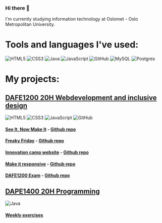 ### Hi there 👋
I'm currently studying information technology at Oslomet - Oslo Metropolitan University.

# Tools and languages I've used:
<div><img alt="HTML5" src="https://img.shields.io/badge/html5%20-%23E34F26.svg?&style=for-the-badge&logo=html5&logoColor=white"/>
<img alt="CSS3" src="https://img.shields.io/badge/css3%20-%231572B6.svg?&style=for-the-badge&logo=css3&logoColor=white"/>
<img alt="Java" src="https://img.shields.io/badge/java-%23ED8B00.svg?&style=for-the-badge&logo=java&logoColor=white"/>
<img alt="JavaScript" src="https://img.shields.io/badge/javascript%20-%23323330.svg?&style=for-the-badge&logo=javascript&logoColor=%23F7DF1E"/>
<img alt="GitHub" src="https://img.shields.io/badge/github%20-%23121011.svg?&style=for-the-badge&logo=github&logoColor=white"/>
<img alt="MySQL" src="https://img.shields.io/badge/mysql-%2300f.svg?&style=for-the-badge&logo=mysql&logoColor=white"/>
<img alt="Postgres" src ="https://img.shields.io/badge/postgres-%23316192.svg?&style=for-the-badge&logo=postgresql&logoColor=white"/></div>

# My projects:
## [DAFE1200 20H Webdevelopment and inclusive design](https://student.oslomet.no/en/studier/-/studieinfo/emne/DAFE1200/2020/H%C3%98ST)
<div><img alt="HTML5" src="https://img.shields.io/badge/html5%20-%23E34F26.svg?&style=for-the-badge&logo=html5&logoColor=white"/>
<img alt="CSS3" src="https://img.shields.io/badge/css3%20-%231572B6.svg?&style=for-the-badge&logo=css3&logoColor=white"/>
<img alt="JavaScript" src="https://img.shields.io/badge/javascript%20-%23323330.svg?&style=for-the-badge&logo=javascript&logoColor=%23F7DF1E"/>
<img alt="GitHub" src="https://img.shields.io/badge/github%20-%23121011.svg?&style=for-the-badge&logo=github&logoColor=white"/></div>

#### [See It, Now Make It](https://krissmed.github.io/See-it-Correct-it-Now-Make-it/) - [Github repo](https://github.com/krissmed/See-it-Correct-it-Now-Make-it)<br>
#### [Freaky Friday](https://krissmed.github.io/Freaky-Friday/) - [Github repo](https://krissmed.github.io/Freaky-Friday/)<br>
#### [Innovation camp website](https://krissmed.github.io/Innovation-camp-website/) - [Github repo](https://krissmed.github.io/Innovation-camp-website/)<br>
#### [Make it responsive](https://krissmed.github.io/Make-It-Responsive/) - [Github repo](https://github.com/krissmed/Make-It-Responsive)<br>
#### [DAFE1200 Exam](https://krissmed.github.io/DAFE1200-Eksamen/) - [Github repo](https://github.com/krissmed/DAFE1200-Eksamen)
## [DAPE1400 20H Programming](https://student.oslomet.no/en/studier/-/studieinfo/emne/DAPE1400/2020/H%C3%98ST)
<img alt="Java" src="https://img.shields.io/badge/java-%23ED8B00.svg?&style=for-the-badge&logo=java&logoColor=white"/>

#### [Weekly exercises](https://github.com/krissmed/DAPE1400-Ukesoppgaver)
